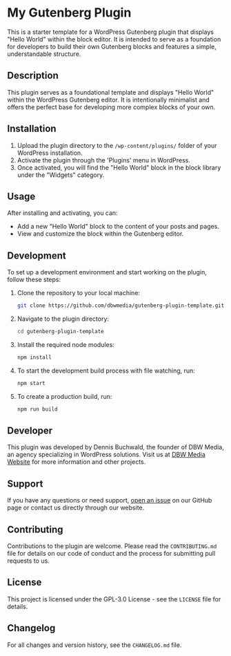 # My Gutenberg Plugin

This is a starter template for a WordPress Gutenberg plugin that displays "Hello World" within the block editor. It is intended to serve as a foundation for developers to build their own Gutenberg blocks and features a simple, understandable structure.

## Description

This plugin serves as a foundational template and displays "Hello World" within the WordPress Gutenberg editor. It is intentionally minimalist and offers the perfect base for developing more complex blocks of your own.

## Installation

1. Upload the plugin directory to the `/wp-content/plugins/` folder of your WordPress installation.
2. Activate the plugin through the 'Plugins' menu in WordPress.
3. Once activated, you will find the "Hello World" block in the block library under the "Widgets" category.

## Usage

After installing and activating, you can:

- Add a new "Hello World" block to the content of your posts and pages.
- View and customize the block within the Gutenberg editor.

## Development

To set up a development environment and start working on the plugin, follow these steps:

1. Clone the repository to your local machine:

   ```bash
   git clone https://github.com/dbwmedia/gutenberg-plugin-template.git
   ```

2. Navigate to the plugin directory:

   ```bash
   cd gutenberg-plugin-template
   ```

3. Install the required node modules:

   ```bash
   npm install
   ```

4. To start the development build process with file watching, run:

   ```bash
   npm start
   ```

5. To create a production build, run:
   ```bash
   npm run build
   ```

## Developer

This plugin was developed by Dennis Buchwald, the founder of DBW Media, an agency specializing in WordPress solutions. Visit us at [DBW Media Website](https://dbwmedia.de) for more information and other projects.

## Support

If you have any questions or need support, [open an issue](https://github.com/dbwmedia/gutenberg-plugin-template/issues) on our GitHub page or contact us directly through our website.

## Contributing

Contributions to the plugin are welcome. Please read the `CONTRIBUTING.md` file for details on our code of conduct and the process for submitting pull requests to us.

## License

This project is licensed under the GPL-3.0 License - see the `LICENSE` file for details.

## Changelog

For all changes and version history, see the `CHANGELOG.md` file.
